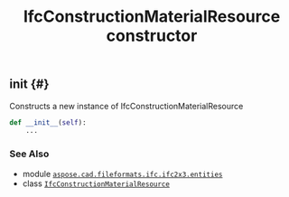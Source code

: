 ﻿---
title: IfcConstructionMaterialResource constructor
second_title: Aspose.CAD for Python via .NET API References
description: 
type: docs
weight: 10
url: /python-net/aspose.cad.fileformats.ifc.ifc2x3.entities/ifcconstructionmaterialresource/__init__/
is_root: false
---

## __init__ {#}

Constructs a new instance of IfcConstructionMaterialResource



```python
def __init__(self):
    ...
```





### See Also
* module [`aspose.cad.fileformats.ifc.ifc2x3.entities`](../../)
* class [`IfcConstructionMaterialResource`](/cad/python-net/aspose.cad.fileformats.ifc.ifc2x3.entities/ifcconstructionmaterialresource)

